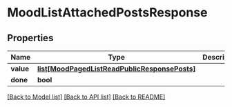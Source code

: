 # MoodListAttachedPostsResponse

## Properties
Name | Type | Description | Notes
------------ | ------------- | ------------- | -------------
**value** | [**list[MoodPagedListReadPublicResponsePosts]**](MoodPagedListReadPublicResponsePosts.md) |  | [optional] 
**done** | **bool** |  | [optional] 

[[Back to Model list]](../README.md#documentation-for-models) [[Back to API list]](../README.md#documentation-for-api-endpoints) [[Back to README]](../README.md)


